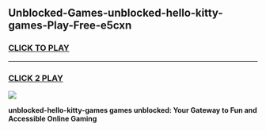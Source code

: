 
## Unblocked-Games-unblocked-hello-kitty-games-Play-Free-e5cxn
<h3>
<a href="https://premium76.site?title=unblocked-hello-kitty-games&ref=19M">CLICK TO PLAY</a></h3>
<hr>

<h3>
<a href="https://premium76.site?title=unblocked-hello-kitty-games&ref=19M">CLICK 2 PLAY</a>
  
</h3>

<a href="https://premium76.site?title=unblocked-hello-kitty-games&ref=19M"><img src="https://clearcache.store/games.png"></a>


**unblocked-hello-kitty-games games unblocked: Your Gateway to Fun and Accessible Online Gaming**
